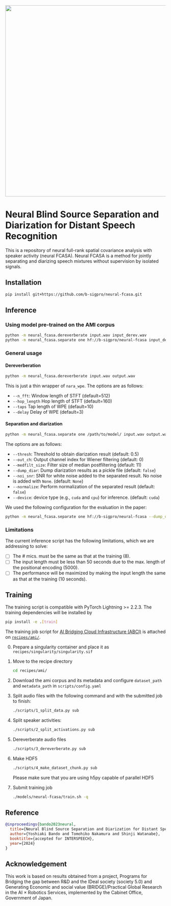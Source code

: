 <div align="center"><img src="https://raw.githubusercontent.com/b-sigpro/neural-fcasa/main/docs/image/logo.png" width="600"/></div>


# Neural Blind Source Separation and Diarization for Distant Speech Recognition
This is a repository of neural full-rank spatial covariance analysis with speaker activity (neural FCASA).
Neural FCASA is a method for jointly separating and diarizing speech mixtures without supervision by isolated signals.


## Installation
```bash
pip install git+https://github.com/b-sigpro/neural-fcasa.git
```

## Inference
### Using model pre-trained on the AMI corpus
```bash
python -m neural_fcasa.dereverberate input.wav input_derev.wav
python -m neural_fcasa.separate one hf://b-sigpro/neural-fcasa input_derev.wav output.wav
```

### General usage
#### Dereverberation
```bash
python -m neural_fcasa.dereverberate input.wav output.wav
```

This is just a thin wrapper of `nara_wpe`.
The options are as follows:
* `--n_fft`: Window length of STFT (default=512)
* `--hop_length` Hop length of STFT (default=160)
* `--taps` Tap length of WPE (default=10)
* `--delay` Delay of WPE (default=3)


#### Separation and diarization
```bash
python -m neural_fcasa.separate one /path/to/model/ input.wav output.wav
```

The options are as follows:
* `--thresh`: Threshold to obtain diarization result (default: 0.5)
* `--out_ch`: Output channel index for Wiener filtering (default: 0)
* `--medfilt_size`: Filter size of median postfiltering (default: 11)
* `--dump_diar`: Dump diarization results as a pickle file (default: `false`)
* `--noi_snr`: SNR for white noise added to the separated result. No noise is added with `None`. (default: `None`)
* `--normalize`: Perform normalization of the separated result (default: `false`)
* `--device`: device type (e.g., `cuda` and `cpu`) for inference. (default: `cuda`)

We used the following configuration for the evaluation in the paper:
```bash
python -m neural_fcasa.separate one hf://b-sigpro/neural-fcasa --dump_diar --noi_snr=40 --normalize input.wav output.wav
```


### Limitations
The current inference script has the following limitations, which we are addressing to solve:
* [ ] The # mics. must be the same as that at the training (8).
* [ ] The input length must be less than 50 seconds due to the max. length of the positional encoding (5000).
* [ ] The performance will be maximized by making the input length the same as that at the training (10 seconds).

## Training
The training script is compatible with PyTorch Lightning >= 2.2.3. The training dependencies will be installed by
```bash
pip install -e .[train]
```

The training job script for [AI Bridging Cloud Infrastructure (ABCI)](https://abci.ai/) is attached on [`recipes/ami/`](https://github.com/b-sigpro/neural-fcasa/tree/main/recipes/neural-fcasa).

0. Prepare a singularity container and place it as `recipes/singularity/singularity.sif`

1. Move to the recipe directory
    ```bash
    cd recipes/ami/
    ```

2. Download the ami corpus and its metadata and configure `dataset_path` and `metadata_path` in `scripts/config.yaml`

3. Split audio files with the following command and with the submitted job to finish:
    ```bash
    ./scripts/1_split_data.py sub
    ```

4. Split speaker activities:
    ```bash
    ./scripts/2_split_activations.py sub
    ```

5. Dereverberate audio files
    ```bash
    ./scripts/3_dereverberate.py sub
    ```

6. Make HDF5
    ```bash
    ./scripts/4_make_dataset_chunk.py sub
    ```
    Please make sure that you are using h5py capable of parallel HDF5

7. Submit training job
    ```bash
    ./models/neural-fcasa/train.sh -q
    ```

## Reference
```bibtex
@inproceedings{bando2023neural,
  title={Neural Blind Source Separation and Diarization for Distant Speech Recognition},
  author={Yoshiaki Bando and Tomohiko Nakamura and Shinji Watanabe},
  booktitle={accepted for INTERSPEECH},
  year={2024}
}
```

## Acknowledgement
This work is based on results obtained from a project, Programs for Bridging the gap between R&D and the IDeal society (society 5.0) and Generating Economic and social value (BRIDGE)/Practical Global Research in the AI × Robotics Services, implemented by the Cabinet Office, Government of Japan.

